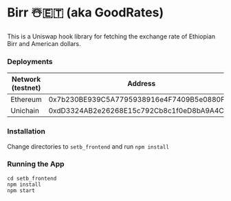 # Birr ☃️🇪🇹 (aka GoodRates)

This is a Uniswap hook library for fetching the exchange rate of Ethiopian Birr and American dollars.

### Deployments

| Network (testnet) | Address                                    |
| ----------------- | ------------------------------------------ |
| Ethereum          | 0x7b230BE939C5A7795938916e4F7409B5e0880F4C |
| Unichain          | 0xdD3324AB2e26268E15c792Cb8c1f0eD8bA9A4C76 |

### Installation
Change directories to `setb_frontend` and run `npm install`

### Running the App
```
cd setb_frontend
npm install
npm start
```
